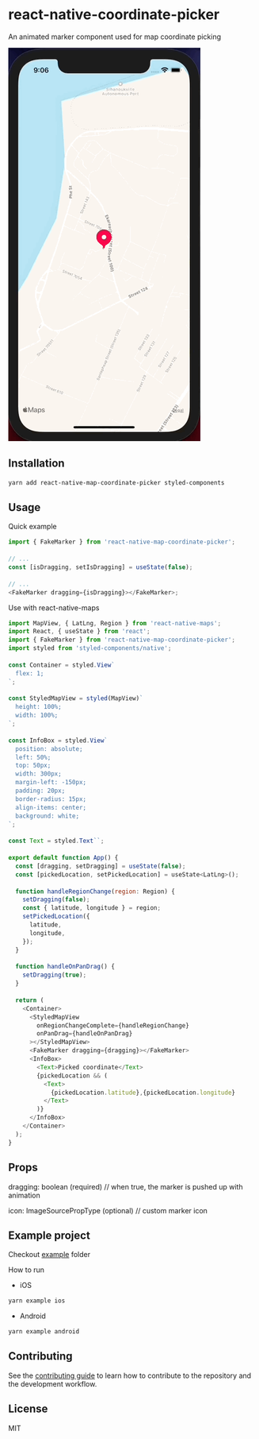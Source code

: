 # react-native-coordinate-picker

An animated marker component used for map coordinate picking

![Preview](https://raw.githubusercontent.com/kruyvanna/react-native-map-coordinate-picker/master/preview.gif 'Preview')

## Installation

```sh
yarn add react-native-map-coordinate-picker styled-components
```

## Usage

Quick example

```js
import { FakeMarker } from 'react-native-map-coordinate-picker';

// ...
const [isDragging, setIsDragging] = useState(false);

// ...
<FakeMarker dragging={isDragging}></FakeMarker>;
```

Use with react-native-maps

```js
import MapView, { LatLng, Region } from 'react-native-maps';
import React, { useState } from 'react';
import { FakeMarker } from 'react-native-map-coordinate-picker';
import styled from 'styled-components/native';

const Container = styled.View`
  flex: 1;
`;

const StyledMapView = styled(MapView)`
  height: 100%;
  width: 100%;
`;

const InfoBox = styled.View`
  position: absolute;
  left: 50%;
  top: 50px;
  width: 300px;
  margin-left: -150px;
  padding: 20px;
  border-radius: 15px;
  align-items: center;
  background: white;
`;

const Text = styled.Text``;

export default function App() {
  const [dragging, setDragging] = useState(false);
  const [pickedLocation, setPickedLocation] = useState<LatLng>();

  function handleRegionChange(region: Region) {
    setDragging(false);
    const { latitude, longitude } = region;
    setPickedLocation({
      latitude,
      longitude,
    });
  }

  function handleOnPanDrag() {
    setDragging(true);
  }

  return (
    <Container>
      <StyledMapView
        onRegionChangeComplete={handleRegionChange}
        onPanDrag={handleOnPanDrag}
      ></StyledMapView>
      <FakeMarker dragging={dragging}></FakeMarker>
      <InfoBox>
        <Text>Picked coordinate</Text>
        {pickedLocation && (
          <Text>
            {pickedLocation.latitude},{pickedLocation.longitude}
          </Text>
        )}
      </InfoBox>
    </Container>
  );
}

```

## Props

dragging: boolean (required) // when true, the marker is pushed up with animation

icon: ImageSourcePropType (optional) // custom marker icon

## Example project

Checkout [example](https://github.com/kruyvanna/react-native-map-coordinate-picker/tree/master/example) folder

How to run

- iOS

```sh
yarn example ios
```

- Android

```sh
yarn example android
```

## Contributing

See the [contributing guide](CONTRIBUTING.md) to learn how to contribute to the repository and the development workflow.

## License

MIT
